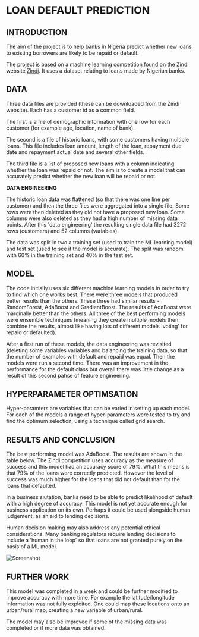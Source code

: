 # LOAN DEFAULT PREDICTION

## INTRODUCTION

The aim of the project is to help banks in Nigeria predict whether new loans to existing borrowers are likely to be repaid or default. 

The project is based on a machine learning competition found on the Zindi website [Zindi](https://zindi.africa/competitions/data-science-nigeria-challenge-1-loan-default-prediction). It uses a dataset relating to loans made by Nigerian banks.    

## DATA

Three data files are provided (these can be downloaded from the Zindi website). Each has a customer id as a common field.

The first is a file of demographic information with one row for each customer (for example age, location, name of bank). 

The second is a file of historic loans, with some customers having multiple loans. This file includes loan amount, length of the loan, repayment due date and repayment actual date and several other fields. 

The third file is a list of proposed new loans with a column indicating whether the loan was repaid or not. The aim is to create a model that can accurately predict whether the new loan will be repaid or not. 

**DATA ENGINEERING**

The historic loan data was flattened (so that there was one line per customer) and then the three files were aggregated into a single file. Some rows were then deleted as they did not have a proposed new loan. Some columns were also deleted as they had a high number of missing data points. After this 'data engineering' the resulting single data file had 3272 rows (customers) and 52 columns (variables). 

The data was split in two a training set (used to train the ML learning model) and test set (used to see if the model is accurate). The split was random with 60% in the training set and 40% in the test set. 

## MODEL

The code initially uses six different machine learning models in order to try to find which one works best. There were three models that produced better results than the others. These three had similar results - RandomForest, AdaBoost and GradientBoost. The results of AdaBoost were marginally better than the others.  All three of the best performing models were ensemble techniques (meaning they create multiple models then combine the results, almost like having lots of different models 'voting' for repaid or defaulted).

After a first run of these models, the data engineering was revisited (deleting some variables variables and balancing the training data, so that the number of examples with default and repaid was equal. Then the models were run a second time. There was an improvement in the performance for the default class but overall there was little change as a result of this second pahse of feature engineering.  

## HYPERPARAMETER OPTIMSATION

Hyper-paramters are variables that can be varied in setting up each model. For each of the models a range of hyper-parameters were tested to try and find the optimum selection, using a technique called grid search.   

## RESULTS AND CONCLUSION

The best performing model was AdaBoost. The results are shown in the table below. The Zindi competition uses accuracy as the measure of success and this model had an accuracy score of 79%. What this means is that 79% of the loans were correctly predicted. However the level of success was much higher for the loans that did not default than for the loans that defaulted. 

In a business siutation, banks need to be able to predict likelihood of default with a high degree of accuracy. This model is not yet accurate enough for business application on its own. Perhaps it could be used alongside human judgement, as an aid to lending decisions. 

Human decision making may also address any potential ethical considerations. Many banking regulators require lending decisions to include a 'human in the loop' so that loans are not granted purely on the basis of a ML model. 

![Screenshot](C:\Users\Simon\OneDrive\Documents\adaBoost_Screenshot%202025-08-03%20181452.png)

## FURTHER WORK

This model was completed in a week and could be further modified to improve accuracy with more time. For example the latitude/longitude information was not fully exploited. One could map these locations onto an urban/rural map, creating a new variable of urban/rural. 

The model may also be improved if some of the missing data was completed or if more data was obtained.   
